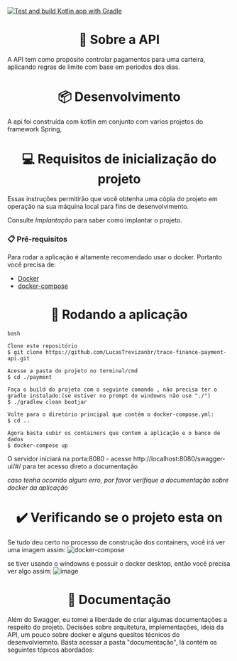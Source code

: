 [![Test and build Kotlin app with Gradle](https://github.com/LucasTrevizanbr/trace-finance-payment-api/actions/workflows/gradle.yml/badge.svg)](https://github.com/LucasTrevizanbr/trace-finance-payment-api/actions/workflows/gradle.yml)


<h1 align="center">🎯 Sobre a API</h1>

A API tem como propósito controlar pagamentos para uma carteira, aplicando regras de limite com base em periodos dos dias.

<h1 align="center">📦 Desenvolvimento</h1>

A api foi construída com kotlin em conjunto com varios projetos do framework Spring, 

<h1 align="center"> 💻 Requisitos de inicialização do projeto</h1>

Essas instruções permitirão que você obtenha uma cópia do projeto em operação na sua máquina local para fins de desenvolvimento.

Consulte *Implantação* para saber como implantar o projeto.

### 📋 Pré-requisitos

Para rodar a aplicação é altamente recomendado usar o docker. Portanto você precisa de:

- [Docker](https://docs.docker.com/desktop/windows/install/)
- [docker-compose](https://docs.docker.com/compose/install/)


 <h1 align="center">📍 Rodando a aplicação</h1>

```
bash

Clone este repositório
$ git clone https://github.com/LucasTrevizanbr/trace-finance-payment-api.git

Acesse a pasta do projeto no terminal/cmd
$ cd ./payment

Faça o build do projeto com o seguinte comando , não precisa ter o gradle instalado:(se estiver no prompt do windowns não use "./")
$ ./gradlew clean bootjar

Volte para o diretório principal que contém o docker-compose.yml:
$ cd ..

Agora basta subir os containers que contem a aplicação e o banco de dados
$ docker-compose up 
```

O servidor iniciará na porta:8080 - acesse http://localhost:8080/swagger-ui/#/ para ter acesso direto a documentação

*caso tenha ocorrido algum erro, por favor verifique a documentação sobre docker da aplicação*

<h1 align="center">✔️ Verificando se o projeto esta on</h1>

Se tudo deu certo no processo de construção dos containers, você irá ver uma imagem assim:
![docker-compose](https://user-images.githubusercontent.com/72326473/177079786-e71f8d0b-8167-4346-b684-fb02da10a0ba.png)

se tiver usando o windowns e possuir o docker desktop, então você precisa ver algo assim:
![image](https://user-images.githubusercontent.com/72326473/177079892-87259099-1ad6-443c-ad1c-1cb1f14d1d82.png)

<h1 align="center">📌 Documentação </h1>
Além do Swagger, eu tomei a liberdade de criar algumas documentações a respeito do projeto. Decisões sobre arquitetura, implementações, ideia da API, um pouco sobre docker e alguns quesitos técnicos do desenvolviemnto. Basta acessar a pasta "documentação", lá contém os seguintes tópicos abordados:

</div>


